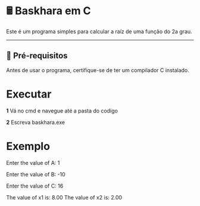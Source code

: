 # 🖩 Baskhara em C  

Este é um programa simples para calcular a raíz de uma função do 2a grau.  

---

## 🔧 **Pré-requisitos**  

Antes de usar o programa, certifique-se de ter um compilador C instalado.
# **Executar**

**1** Vá no cmd e navegue até a pasta do codigo 

**2** Escreva baskhara.exe

# **Exemplo**
Enter the value of A:  1

Enter the value of B:  -10

Enter the value of C:  16

The value of x1 is: 8.00
The value of x2 is: 2.00


